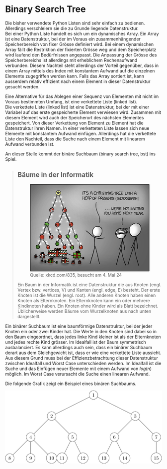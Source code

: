 # Binary Search Tree

Die bisher verwendete Python Listen sind sehr einfach zu bedienen. Allerdings
verschleiern sie die zu Grunde liegende Datenstruktur.  
Bei einer Python Liste handelt es sich um ein dynamisches Array. Ein Array ist
eine Datenstruktur, bei der im Voraus ein zusammenhängender Speicherbereich von
fixer Grösse definiert wird. Bei einem dynamischen Array fällt die Restriktion
der fixierten Grösse weg und dem Speicherplatz wird laufend den Bedürfnissen
angepasst. Die Anpassung der Grösse des Speicherbereichs ist allerdings mit
erheblichem Rechenaufwand verbunden. Diesem Nachteil steht allerdings der
Vorteil gegenüber, dass in einem Array mittels des Index mit konstantem Aufwand
auf die einzelnen Elemente zugegriffen werden kann. Falls das Array sortiert
ist, kann ausserdem relativ effizient nach einem Element in dieser Datenstruktur
gesucht werden.

Eine Alternative für das Ablegen einer Sequenz von Elementen mit nicht im Voraus
bestimmten Umfang, ist eine verkettete Liste (linked list).   
Die verkettete Liste (linked list) ist eine Datenstruktur, bei der mit einer
Variabel auf das erste gespeicherte Element verwiesen wird. Zusammen mit diesem
Element wird auch der Speicherort des nächsten Elementes gespeichert. Von dieser
Verkettung von Element zu Element hat die Datenstruktur ihren Namen. In einer
verketteten Liste lassen sich neue Elemente mit konstantem Aufwand einfügen.
Allerdings hat die verkettete Liste den Nachteil, dass die Suche nach einem
Element mit linearem Aufwand verbunden ist.

An dieser Stelle kommt der binäre Suchbaum (binary search tree, bst) ins Spiel.

>## Bäume in der Informatik
>
><figure>
>  <img src="./tree.png" alt="Christmas Tree">
>  <figcaption>Quelle: xkcd.com/835, besucht am 4. Mai 24</figcaption>
></figure>
>
>Ein Baum in der Informatik ist eine Datenstruktur die aus Knoten (engl.
>Vertex bzw. vertices, V) und Kanten (engl. edge, E) besteht. Der erste
>Knoten ist die Wurzel (engl. root). Alle anderen Knoten haben einen
>Knoten als Elternknoten. Ein Elternknoten kann ein oder mehrere
>Kindknoten haben. Ein Knoten ohne Kinder wird als Blatt bezeichnet.
>Üblicherweise werden Bäume vom Wurzelknoten aus nach unten dargestellt.

Ein binärer Suchbaum ist eine baumförmige Datenstruktur, bei der jeder Knoten
ein oder zwei Kinder hat. Die Werte in den Knoten sind 
dabei so in den Baum eingeordnet, dass jedes linke Kind kleiner ist als der
Elternknoten und jedes rechte Kind grösser. Im Idealfall ist der Baum
symmetrisch ausbalanciert. Es kann allerdings auch sein, dass ein binärer
Suchbaum derart aus dem Gleichgewicht ist, dass er wie eine verkettete Liste
aussieht. Aus diesem Grund muss bei der Effizienzbetrachtung dieser
Datenstruktur zwischen Idealfall und Worst Case unterschieden werden. Im
Idealfall ist die Suche und das Einfügen neuer Elemente mit einem Aufwand von
$log(n)$ möglich. Im Worst Case verursacht die Suche einen linearen Aufwand.

Die folgende Grafik zeigt ein Beispiel eines binären Suchbaums.

![Beispielbaum](./bsp_tree.svg)